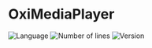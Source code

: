 # OxiMediaPlayer
![Language](https://img.shields.io/badge/language-C%23-0E15C0)
![Number of lines](https://img.shields.io/tokei/lines/github/karolstawowski/OxiMediaPlayer)
![Version](https://img.shields.io/badge/version-1.0.0.0-0E15C0)
